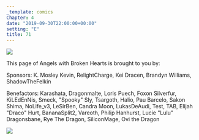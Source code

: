 ```yaml
---
_template: comics
Chapter: 4
date: "2019-09-30T22:00:00+00:00"
setting: "E"
title: 71
---
```


![](</uploads/B 10.png>)

This page of Angels with Broken Hearts is brought to you by:

Sponsors: K. Mosley Kevin, RelightCharge, Kei Dracen, Brandyn Williams, ShadowTheFelkin

Benefactors: Karashata, Dragonmalte, Loris Puech, Foxon Silverfur, KiLEdEnNis, Smeck, "Spooky" Sly, Tsargoth, Halio, Pau Barcelo, Sakon Shima, NoLife_v3, LeSirBen, Candra Moon, LukasDeAudi, Test, TAB, Elijah "Draco" Hurt, BananaSplit2, Vareoth, Philip Hanhurst, Lucie "Lulu" Dragonsbane, Rye The Dragon, SiliconMage, Ovi the Dragon

[![](/uploads/patreon-banner.jpg)](http://patreon.com/mbsaunders)

